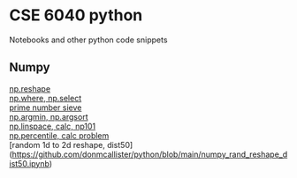 
# CSE 6040 python

Notebooks and other python code snippets


## Numpy

[np.reshape](https://github.com/donmcallister/python/blob/main/numpy_shape_reshape.ipynb)  
[np.where, np.select](https://github.com/donmcallister/python/blob/main/numpy_select_numpy_where_vectorization.ipynb)  
[prime number sieve](https://github.com/donmcallister/python/blob/main/numpy_Prime_number_sieve.ipynb)  
[np.argmin, np.argsort](https://github.com/donmcallister/python/blob/main/numpy_argmin_argsort_row_variance.ipynb)  
[np.linspace, calc, np101](https://github.com/donmcallister/python/blob/main/numpy_calc101_mrpsolver.ipynb)  
[np.percentile, calc problem](https://github.com/donmcallister/python/blob/main/numpy_calc_deriv_mrpsolver.ipynb)  
[random 1d to 2d reshape, dist50] (https://github.com/donmcallister/python/blob/main/numpy_rand_reshape_dist50.ipynb)  

  
